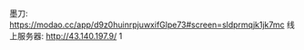 墨刀: https://modao.cc/app/d9z0huinrpjuwxifGlpe73#screen=sldprmqjk1jk7mc
线上服务器: http://43.140.197.9/
1
